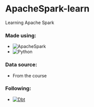 # ApacheSpark-learn
Learning Apache Spark

### Made using:
* ![ApacheSpark](https://img.shields.io/badge/Apache%20Spark-E25A1C.svg?style=for-the-badge&logo=Apache-Spark&logoColor=white)
* ![Python](https://img.shields.io/badge/Python-3776AB.svg?style=for-the-badge&logo=Python&logoColor=white)


### Data source:
* From the course

### Following:
* <a href="https://www.udemy.com/course/taming-big-data-with-apache-spark-hands-on/" > ![Dbt](https://img.shields.io/badge/Udemy-A435F0.svg?style=for-the-badge&logo=Udemy&logoColor=white) </a>
